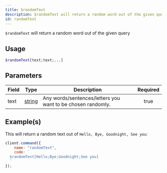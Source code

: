 ```yaml
---
title: $randomText
description: $randomText will return a random word out of the given query
id: randomText
---
```


`$randomText` will return a random word out of the given query

## Usage

```php
$randomText[text;text;...]
```

## Parameters

| Field | Type                                                                                              | Description                                                 | Required |
| ----- | ------------------------------------------------------------------------------------------------- | ----------------------------------------------------------- | :------: |
| text  | [string](https://developer.mozilla.org/en-US/docs/Web/JavaScript/Reference/Global_Objects/String) | Any words/sentences/letters you want to be chosen randomly. |   true   |

## Example(s)

This will return a random text out of `Hello, Bye, Goodnight, See you`:

```javascript
client.command({
    name: "randomText",
    code: `
  $randomText[Hello;Bye;Goodnight;See you]
  `
});
```
